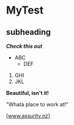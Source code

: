 # MyTest
## subheading

**_Check this out_**
* ABC 
  * DEF 

1. GHI
2. JKL

**Beautiful, isn't it!**

"Whata place to work at!"

[www.assurity.nz]

